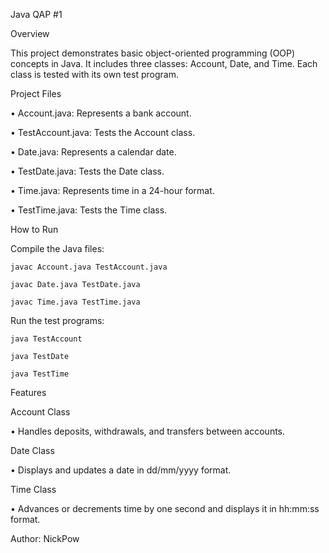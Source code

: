 Java QAP #1

Overview

This project demonstrates basic object-oriented programming (OOP) concepts in Java. It includes three classes: Account, Date, and Time. Each class is tested with its own test program.

 
Project Files

•	Account.java: Represents a bank account.

•	TestAccount.java: Tests the Account class.

•	Date.java: Represents a calendar date.

•	TestDate.java: Tests the Date class.

•	Time.java: Represents time in a 24-hour format.

•	TestTime.java: Tests the Time class.
 
How to Run

Compile the Java files:
	
    javac Account.java TestAccount.java

    javac Date.java TestDate.java
  
    javac Time.java TestTime.java
  
Run the test programs:

    java TestAccount
  
    java TestDate
  
    java TestTime
 
Features

Account Class

•	Handles deposits, withdrawals, and transfers between accounts.

Date Class

•	Displays and updates a date in dd/mm/yyyy format.

Time Class

•	Advances or decrements time by one second and displays it in hh:mm:ss format.
 
Author: NickPow

